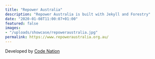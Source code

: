 ```yaml
---
title: "Repower Australia"
description: "Repower Australia is built with Jekyll and Forestry"
date: "2020-01-08T11:00:07+01:00"
featured: false
images:
- "/uploads/showcase/repoweraustralia.jpg"
permalink: https://www.repoweraustralia.org.au/
---
```


Developed by [Code Nation](https://www.codenation.com/)
